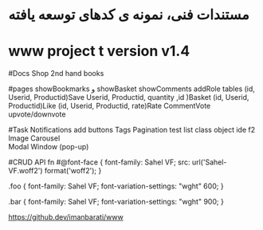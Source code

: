 #  مستندات فنی، نمونه ی کدهای توسعه یافته

# www project t version v1.4

#Docs
Shop 2nd hand books

#pages
 showBookmarks و showBasket showComments addRole
 tables
  (id, Userid, Productid)Save Userid, Productid, quantity ,id )Basket  (id, Userid, Productid)Like (id, Userid, Productid, rate)Rate  CommentVote upvote/downvote 

#Task
Notifications
add buttons
Tags
Pagination
test 
list class object ide f2 
Image Carousel	
Modal Window (pop-up)	

#CRUD API fn
#@font-face {
  font-family: Sahel VF;
  src: url('Sahel-VF.woff2') format('woff2');
}

.foo {
  font-family: Sahel VF;
  font-variation-settings: "wght" 600;
}

.bar {
  font-family: Sahel VF;
  font-variation-settings: "wght" 900;
}

https://github.dev/imanbarati/www
